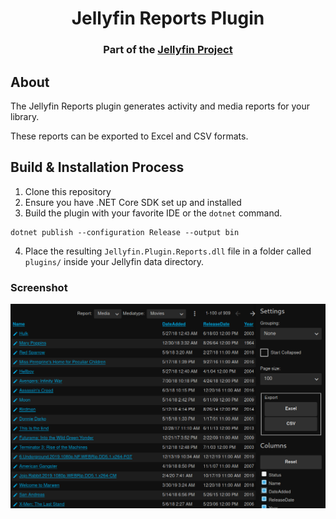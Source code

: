 <h1 align="center">Jellyfin Reports Plugin</h1>
<h3 align="center">Part of the <a href="https://jellyfin.org/">Jellyfin Project</a></h3>

## About

The Jellyfin Reports plugin generates activity and media reports for your library.

These reports can be exported to Excel and CSV formats.

## Build & Installation Process

1. Clone this repository
2. Ensure you have .NET Core SDK set up and installed
3. Build the plugin with your favorite IDE or the `dotnet` command.

```
dotnet publish --configuration Release --output bin
```

4. Place the resulting `Jellyfin.Plugin.Reports.dll` file in a folder called `plugins/` inside your Jellyfin data directory.

### Screenshot

<img src=screenshot.png>
